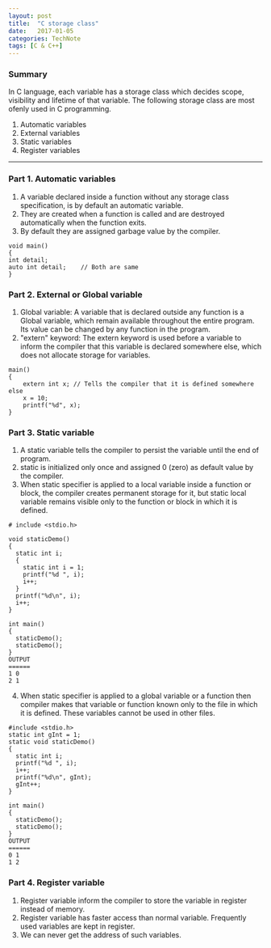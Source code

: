 ```yaml
---
layout: post
title:  "C storage class"
date:   2017-01-05
categories: TechNote
tags: [C & C++]
---
```


### Summary

In C language, each variable has a storage class which decides scope, visibility and lifetime of that variable. The following storage class are most ofenly used in C programming.

1. Automatic variables
2. External variables
3. Static variables
4. Register variables

___

### Part 1. Automatic variables

1. A variable declared inside a function without any storage class specification, is by default an automatic variable. 
2. They are created when a function is called and are destroyed automatically when the function exits. 
3. By default they are assigned garbage value by the compiler.

```
void main()
{
int detail; 
auto int detail;	// Both are same
}
```

### Part 2. External or Global variable

1. Global variable: A variable that is declared outside any function is a Global variable, which remain available throughout the entire program. Its value can be changed by any function in the program.
2. "extern" keyword: The extern keyword is used before a variable to inform the compiler that this variable is declared somewhere else, which does not allocate storage for variables.

```
main()
{
	extern int x; // Tells the compiler that it is defined somewhere else
	x = 10;
	printf("%d", x);
}
```
### Part 3. Static variable

1. A static variable tells the compiler to persist the variable until the end of program.
2. static is initialized only once and assigned 0 (zero) as default value by the compiler.
3. When static specifier is applied to a local variable inside a function or block, the compiler creates permanent storage for it, but static local variable remains visible only to the function or block in which it is defined.
```
# include <stdio.h>

void staticDemo()
{
  static int i;
  {
    static int i = 1;
    printf("%d ", i);
    i++;
  }
  printf("%d\n", i);
  i++;
}
 
int main()
{
  staticDemo();
  staticDemo();
}
OUTPUT
======
1 0
2 1
```
4. When static specifier is applied to a global variable or a function then compiler makes that variable or function known only to the file in which it is defined. These variables cannot be used in other files.
```
#include <stdio.h>
static int gInt = 1;
static void staticDemo()
{
  static int i;
  printf("%d ", i);
  i++;
  printf("%d\n", gInt);
  gInt++;
}
 
int main()
{
  staticDemo();
  staticDemo();
}
OUTPUT
======
0 1
1 2
```

### Part 4. Register variable

1. Register variable inform the compiler to store the variable in register instead of memory.
2. Register variable has faster access than normal variable. Frequently used variables are kept in register. 
3. We can never get the address of such variables.